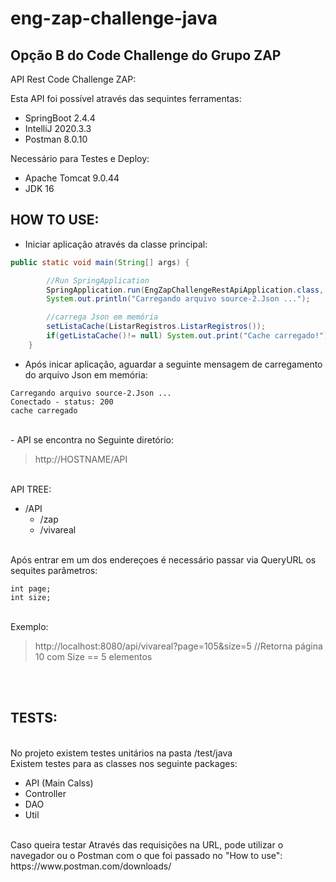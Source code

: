 # eng-zap-challenge-java
## Opção B do Code Challenge do Grupo ZAP

API Rest Code Challenge ZAP:

Esta API foi possível através das sequintes ferramentas: <br>

- SpringBoot 2.4.4 
- IntelliJ 2020.3.3 
- Postman 8.0.10

Necessário para Testes e Deploy:<br>

- Apache Tomcat 9.0.44
- JDK 16

## HOW TO USE:

- Iniciar aplicação através da classe principal:
```java
public static void main(String[] args) {

		//Run SpringApplication
		SpringApplication.run(EngZapChallengeRestApiApplication.class, args);
		System.out.println("Carregando arquivo source-2.Json ...");

		//carrega Json em memória
		setListaCache(ListarRegistros.ListarRegistros());
		if(getListaCache()!= null) System.out.print("Cache carregado!");
	}
```
- Após inicar aplicação, aguardar a seguinte mensagem de carregamento do arquivo Json em memória:
```
Carregando arquivo source-2.Json ...
Conectado - status: 200
cache carregado
```
<br>
- API se encontra no Seguinte diretório:

> http://HOSTNAME/API
<br>
API TREE:

- /API
  - /zap 
  - /vivareal 
<br>
Após entrar em um dos endereçoes é necessário passar via QueryURL os sequites parâmetros:<br>

```
int page;
int size; 
```
<br>
Exemplo:
<br>

>http://localhost:8080/api/vivareal?page=105&size=5 //Retorna página 10 com Size == 5 elementos

<br><br>
## TESTS:
<br>
No projeto existem testes unitários na pasta /test/java
<br>
Existem testes para as classes nos seguinte packages:
<br>

- API (Main Calss)  
- Controller 
- DAO  
- Util  
<br>
Caso queira testar Através das requisições na URL, pode utilizar o navegador ou o Postman com o que foi passado no "How to use":
https://www.postman.com/downloads/
